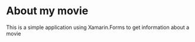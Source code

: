 # About my movie

This is a simple application using Xamarin.Forms to get information about a movie
